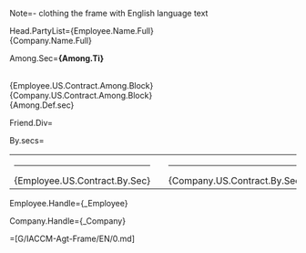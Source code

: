 Note=- clothing the frame with English language text

Head.PartyList={Employee.Name.Full}<br>{Company.Name.Full}

Among.Sec=<b>{Among.Ti}</b><br><br><ul type="none" style="padding-left: 0"><li>{Employee.US.Contract.Among.Block}<br></li><li>{Company.US.Contract.Among.Block}<br></li><li>{Among.Def.sec}</li></ul>

Friend.Div=</i>

By.secs=<table><tr><td valign="top" width="300px"><hr>{Employee.US.Contract.By.Sec}</td><td width="100px"></td><td valign="top" width="300px"><hr>{Company.US.Contract.By.Sec}</td></tr></table>

Employee.Handle={_Employee}

Company.Handle={_Company}

=[G/IACCM-Agt-Frame/EN/0.md]
